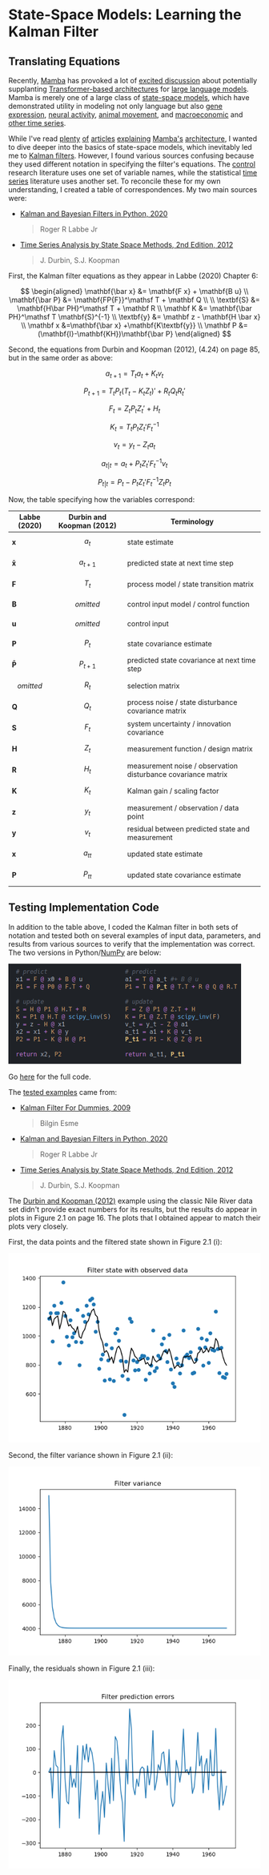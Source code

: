 
# State-Space Models:  Learning the Kalman Filter

## Translating Equations

Recently, [Mamba](https://arxiv.org/abs/2312.00752) has provoked a lot of [excited discussion](https://www.deeplearning.ai/the-batch/issue-244/) about potentially supplanting [Transformer-based architectures](https://en.wikipedia.org/wiki/Transformer_(deep_learning_architecture)) for [large language models](https://en.wikipedia.org/wiki/Large_language_model).  Mamba is merely one of a large class of [state-space models](https://probml.github.io/ssm-book/chapters/ssm/ssm_intro.html), which have demonstrated utility in modeling not only language but also [gene expression](https://doi.org/10.1093/bioinformatics/bth093), [neural activity](https://doi.org/10.1007/s10827-009-0179-x), [animal movement](https://doi.org/10.1016/j.tree.2007.10.009), and [macroeconomic](https://doi.org/10.1111/joes.12405) and [other time series](https://www.google.com/books/edition/Time_Series_Analysis_by_State_Space_Meth/lGyshsfkLrIC).

While I've read [plenty](https://huggingface.co/blog/lbourdois/get-on-the-ssm-train) [of](https://newsletter.maartengrootendorst.com/p/a-visual-guide-to-mamba-and-state) [articles]( https://cnichkawde.github.io/statespacesequencemodels.html) [explaining](https://srush.github.io/annotated-mamba/hard.html) [Mamba's](https://jackcook.com/2024/02/23/mamba.html) [architecture](https://jameschen.io/jekyll/update/2024/02/12/mamba.html), I wanted to dive deeper into the basics of state-space models, which inevitably led me to [Kalman filters](https://en.wikipedia.org/wiki/Kalman_filter).  However, I found various sources confusing because they used different notation in specifying the filter's equations.  The [control](https://en.wikipedia.org/wiki/Control_system) research literature uses one set of variable names, while the statistical [time series](https://en.wikipedia.org/wiki/Time_series) literature uses another set.  To reconcile these for my own understanding, I created a table of correspondences.  My two main sources were:

- [Kalman and Bayesian Filters in Python, 2020](
    https://rlabbe.github.io/Kalman-and-Bayesian-Filters-in-Python/)
    > Roger R Labbe Jr

- [Time Series Analysis by State Space Methods, 2nd Edition, 2012](
    https://www.google.com/books/edition/Time_Series_Analysis_by_State_Space_Meth/lGyshsfkLrIC)
    > J. Durbin, S.J. Koopman

First, the Kalman filter equations as they appear in Labbe (2020) Chapter 6:

$$
\begin{aligned}
\mathbf{\bar x} &= \mathbf{F x} + \mathbf{B u} \\
\mathbf{\bar P} &= \mathbf{FP{F}}^\mathsf T + \mathbf Q \\
\\
\textbf{S} &= \mathbf{H\bar PH}^\mathsf T + \mathbf R \\
\mathbf K &= \mathbf{\bar PH}^\mathsf T \mathbf{S}^{-1} \\
\textbf{y} &= \mathbf z - \mathbf{H \bar x} \\
\mathbf x &=\mathbf{\bar x} +\mathbf{K\textbf{y}} \\
\mathbf P &= (\mathbf{I}-\mathbf{KH})\mathbf{\bar P}
\end{aligned}
$$

Second, the equations from Durbin and Koopman (2012), (4.24) on page 85, but in the same order as above:

$$ a_{t+1} = T_t a_t + K_t v_t  $$  

$$ P_{t+1} = T_t P_t (T_t - K_t Z_t)' + R_t Q_t R_t'  $$  

$$ F_t = Z_t P_t Z_t' + H_t  $$  

$$ K_t = T_t P_t Z_t' F_t^{-1} $$   

$$ v_t = y_t - Z_t a_t  $$  

$$ a_{t|t} = a_t + P_t Z_t' F_t^{-1} v_t  $$  

$$ P_{t|t} = P_t - P_t Z_t' F_t^{-1} Z_t P_t  $$    

Now, the table specifying how the variables correspond:

| Labbe (2020) | Durbin and Koopman (2012) | Terminology |
| -- | -- | -- |
| $\mathbf x$ | $$a_t$$ | state estimate |
| $\mathbf {\bar x}$ | $$a_{t+1}$$ | predicted state at next time step |
| $\mathbf F$ | $$T_t$$ | process model / state transition matrix |
| $\mathbf B$ | $$omitted$$ | control input model / control function |
| $\mathbf u$ | $$omitted$$ | control input |
| $\mathbf P$ | $$P_t$$ | state covariance estimate |
| $\mathbf {\bar P}$ | $$P_{t+1}$$ | predicted state covariance at next time step |
| $$omitted$$ | $$R_t$$ | selection matrix |
| $\mathbf Q$ | $$Q_t$$ | process noise / state disturbance covariance matrix |
| $\mathbf S$ | $$F_t$$ | system uncertainty / innovation covariance |
| $\mathbf H$ | $$Z_t$$ | measurement function / design matrix |
| $\mathbf R$ | $$H_t$$ | measurement noise / observation disturbance covariance matrix |
| $\mathbf K$ | $$K_t$$ | Kalman gain / scaling factor |
| $\mathbf z$ | $$y_t$$ | measurement / observation / data point |
| $\mathbf y$ | $$v_t$$ | residual between predicted state and measurement |
| $\mathbf x$ | $$a_{tt}$$ | updated state estimate |
| $\mathbf P$ | $$P_{tt}$$ | updated state covariance estimate |

## Testing Implementation Code

In addition to the table above, I coded the Kalman filter in both sets of notation and tested both on several examples of input data, parameters, and results from various sources to verify that the implementation was correct.  The two versions in Python/[NumPy](https://numpy.org/) are below:

![Image](./output/kalman_code.png)

Go [here](https://github.com/afairless/kalman_filter/blob/main/src/kalman_filter.py) for the full code.

The [tested examples](https://github.com/afairless/kalman_filter/blob/main/tests/test_kalman_filter.py) came from:

- [Kalman Filter For Dummies, 2009](
    http://bilgin.esme.org/BitsAndBytes/KalmanFilterforDummies)
    > Bilgin Esme

- [Kalman and Bayesian Filters in Python, 2020](
    https://rlabbe.github.io/Kalman-and-Bayesian-Filters-in-Python/)
    > Roger R Labbe Jr

- [Time Series Analysis by State Space Methods, 2nd Edition, 2012](
    https://www.google.com/books/edition/Time_Series_Analysis_by_State_Space_Meth/lGyshsfkLrIC)
    > J. Durbin, S.J. Koopman

The [Durbin and Koopman (2012)](https://www.google.com/books/edition/Time_Series_Analysis_by_State_Space_Meth/lGyshsfkLrIC) example using the classic Nile River data set didn't provide exact numbers for its results, but the results do appear in plots in Figure 2.1 on page 16.  The plots that I obtained appear to match their plots very closely.

First, the data points and the filtered state shown in Figure 2.1 (i):

![Image](./output/filter_state_with_data.png)

Second, the filter variance shown in Figure 2.1 (ii):

![Image](./output/filter_variance.png)

Finally, the residuals shown in Figure 2.1 (iii):

![Image](./output/prediction_errors.png)
